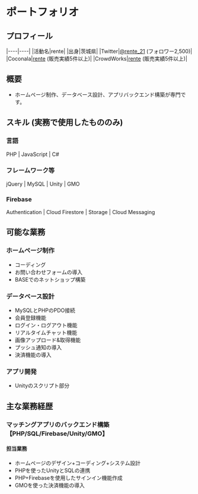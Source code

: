 # ポートフォリオ

## プロフィール

|----|----|
|活動名|rente|
|出身|茨城県|
|Twitter|[@rente_21](https://twitter.com/rente_21) (フォロワー2,500)|
|Coconala|[rente](https://profile.coconala.com/users/1555261) (販売実績5件以上)|
|CrowdWorks|[rente](https://crowdworks.jp/public/employees/3099420?ref=mypage_nav1_account) (販売実績5件以上)|

## 概要

- ホームページ制作、データベース設計、アプリバックエンド構築が専門です。

## スキル (実務で使用したもののみ)

### 言語

PHP | JavaScript | C#

### フレームワーク等

jQuery | MySQL | Unity | GMO

### Firebase

Authentication | Cloud Firestore | Storage | Cloud Messaging

## 可能な業務

### ホームページ制作
- コーディング
- お問い合わせフォームの導入
- BASEでのネットショップ構築

### データベース設計
- MySQLとPHPのPDO接続
- 会員登録機能
- ログイン・ログアウト機能
- リアルタイムチャット機能
- 画像アップロード&取得機能
- プッシュ通知の導入
- 決済機能の導入

### アプリ開発
- Unityのスクリプト部分

## 主な業務経歴

### マッチングアプリのバックエンド構築【PHP/SQL/Firebase/Unity/GMO】

#### 担当業務
- ホームページのデザイン+コーディング+システム設計
- PHPを使ったUnityとSQLの連携
- PHP+Firebaseを使用したサインイン機能作成
- GMOを使った決済機能の導入
